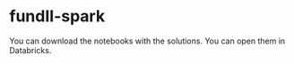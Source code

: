 # fundII-spark

You can download the notebooks with the solutions. You can open them in Databricks.

